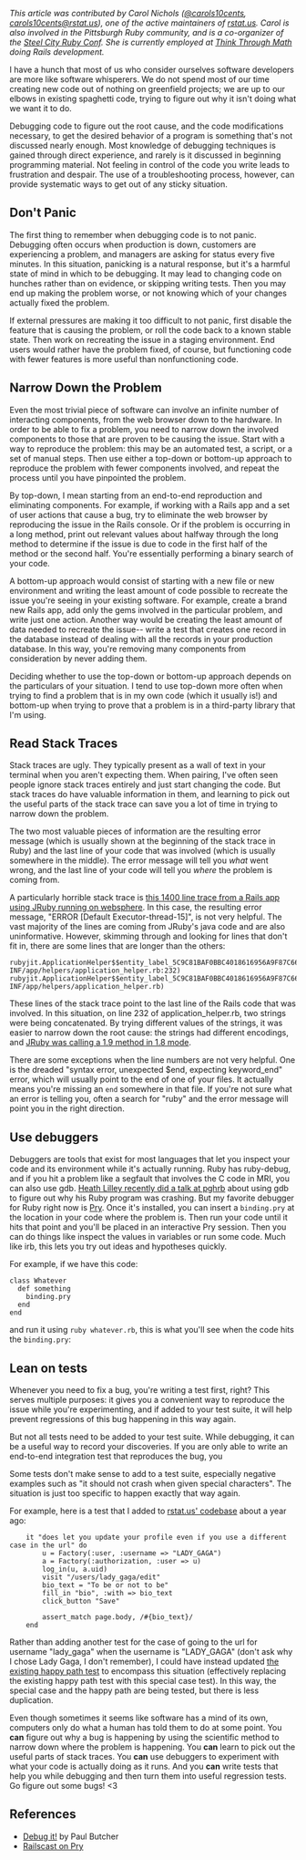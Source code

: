 *This article was contributed by Carol Nichols
([@carols10cents](http://twitter.com/carols10cents),
[carols10cents@rstat.us](https://rstat.us/users/Carols10cents)), one of the
active maintainers of [rstat.us](https://rstat.us). Carol is also involved in
the Pittsburgh Ruby community, and is a co-organizer of the [Steel City Ruby
Conf](http://steelcityrubyconf.org/). She is currently employed at [Think
Through Math](http://www.thinkthroughmath.com/) doing Rails development.*

I have a hunch that most of us who consider ourselves software developers are
more like software whisperers. We do not spend most of our time creating new
code out of nothing on greenfield projects; we are up to our elbows in
existing spaghetti code, trying to figure out why it isn't doing what we want
it to do.

Debugging code to figure out the root cause, and the code modifications
necessary, to get the desired behavior of a program is something that's not
discussed nearly enough. Most knowledge of debugging techniques is gained
through direct experience, and rarely is it discussed in beginning programming
material. Not feeling in control of the code you write leads to frustration
and despair. The use of a troubleshooting process, however, can provide
systematic ways to get out of any sticky situation.

## Don't Panic

The first thing to remember when debugging code is to not panic. Debugging
often occurs when production is down, customers are experiencing a problem, and
managers are asking for status every five minutes. In this situation, panicking
is a natural response, but it's a harmful state of mind in which to be
debugging. It may lead to changing code on hunches rather than on evidence, or
skipping writing tests. Then you may end up making the problem worse, or not
knowing which of your changes actually fixed the problem.

If external pressures are making it too difficult to not panic, first disable
the feature that is causing the problem, or roll the code back to a known
stable state. Then work on recreating the issue in a staging environment. End
users would rather have the problem fixed, of course, but functioning code with
fewer features is more useful than nonfunctioning code.

## Narrow Down the Problem

Even the most trivial piece of software can involve an infinite number of
interacting components, from the web browser down to the hardware. In order to
be able to fix a problem, you need to narrow down the involved components to
those that are proven to be causing the issue. Start with a way to reproduce
the problem: this may be an automated test, a script, or a set of manual steps.
Then use either a top-down or bottom-up approach to reproduce the problem with
fewer components involved, and repeat the process until you have pinpointed the
problem.

By top-down, I mean starting from an end-to-end reproduction and eliminating
components. For example, if working with a Rails app and a set of user actions
that cause a bug, try to eliminate the web browser by reproducing the issue in
the Rails console. Or if the problem is occurring in a long method, print out
relevant values about halfway through the long method to determine if the issue
is due to code in the first half of the method or the second half. You're
essentially performing a binary search of your code.

A bottom-up approach would consist of starting with a new file or new
environment and writing the least amount of code possible to recreate the issue
you're seeing in your existing software. For example, create a brand new Rails
app, add only the gems involved in the particular problem, and write just one
action. Another way would be creating the least amount of data needed to
recreate the issue-- write a test that creates one record in the database
instead of dealing with all the records in your production database. In this
way, you're removing many components from consideration by never adding them.

Deciding whether to use the top-down or bottom-up approach depends on the
particulars of your situation. I tend to use top-down more often when trying to
find a problem that is in my own code (which it usually is!) and bottom-up when
trying to prove that a problem is in a third-party library that I'm using.

## Read Stack Traces

Stack traces are ugly. They typically present as a wall of text in your
terminal when you aren't expecting them. When pairing, I've often seen people
ignore stack traces entirely and just start changing the code. But stack
traces do have valuable information in them, and learning to pick out the
useful parts of the stack trace can save you a lot of time in trying to narrow
down the problem.

The two most valuable pieces of information are the resulting error message
(which is usually shown at the beginning of the stack trace in Ruby) and the
last line of your code that was involved (which is usually somewhere in the
middle). The error message will tell you *what* went wrong, and the last line
of your code will tell you *where* the problem is coming from.

A particularly horrible stack trace is [this 1400 line trace from a Rails app using JRuby running on websphere](https://gist.github.com/carols10cents/4751381/raw/b75bdb41e7fa8ded54d13dc786808b464357effe/gistfile1.txt). In this case, the resulting error
message, "ERROR [Default Executor-thread-15]", is not very helpful. The vast
majority of the lines are coming from JRuby's java code and are also
uninformative. However, skimming through and looking for lines that don't fit
in, there are some lines that are longer than the others:

    rubyjit.ApplicationHelper$$entity_label_5C9C81BAF0BBC4018616956A9F87C663730CB52E.__file__(/opt/local/wlp/usr/servers/staging/apps/abc/WEB-INF/app/helpers/application_helper.rb:232)
    rubyjit.ApplicationHelper$$entity_label_5C9C81BAF0BBC4018616956A9F87C663730CB52E.__file__(/opt/local/wlp/usr/servers/staging/apps/abc/WEB-INF/app/helpers/application_helper.rb)

These lines of the stack trace point to the last line of the Rails code that
was involved. In this situation, on line 232 of application_helper.rb, two
strings were being concatenated. By trying different values of the strings, it
was easier to narrow down the root cause: the strings had different encodings,
and [JRuby was calling a 1.9 method in 1.8 mode](https://github.com/jruby/jruby/issues/366).

<!--
NOTE: I find this interesting because it's an example of something trying to make stack traces more useful, but I'm not sure how relevant it is:

  The Turn test formatting library actually [filters the backtrace it displays](https://github.com/TwP/turn/blob/master/lib/turn/reporter.rb#L88) of the test harness to cut down on the noise a bit.
 -->

There are some exceptions when the line numbers are not very helpful. One is
the dreaded "syntax error, unexpected $end, expecting keyword_end" error, which
will usually point to the end of one of your files. It actually means you're
missing an `end` somewhere in that file. If you're not sure what an error is
telling you, often a search for "ruby" and the error message will point you in
the right direction.


## Use debuggers

Debuggers are tools that exist for most languages that let you inspect your
code and its environment while it's actually running. Ruby has ruby-debug, and
if you hit a problem like a segfault that involves the C code in MRI, you can
also use gdb. [Heath Lilley recently did a talk at
pghrb](http://vimeo.com/54736113) about using gdb to figure out why his Ruby
program was crashing. But my favorite debugger for Ruby right now is
[Pry](http://pryrepl.org/). Once it's installed, you can insert a
`binding.pry` at the location in your code where the problem is. Then run your
code until it hits that point and you'll be placed in an interactive Pry
session. Then you can do things like inspect the values in variables or run
some code. Much like irb, this lets you try out ideas and hypotheses quickly.

For example, if we have this code:

<!-- Need to flesh this out into something realistic -->
    class Whatever
      def something
        binding.pry
      end
    end

and run it using `ruby whatever.rb`, this is what you'll see when the code
hits the `binding.pry`:

## Lean on tests

Whenever you need to fix a bug, you're writing a test first, right? This
serves multiple purposes: it gives you a convenient way to reproduce the issue
while you're experimenting, and if added to your test suite, it will help
prevent regressions of this bug happening in this way again.

But not all tests need to be added to your test suite. While debugging, it can
be a useful way to record your discoveries. If you are only able to write an
end-to-end integration test that reproduces the bug, you

Some tests don't make sense to add to a test suite, especially negative
examples such as "it should not crash when given special characters". The
situation is just too specific to happen exactly that way again.

For example, here is a test that I added to [rstat.us' codebase](https://github.com/hotsh/rstat.us/commit/26444ea95ec8da12d4e74764bf52bdaad18e7776) about a year ago:

		it "does let you update your profile even if you use a different case in the url" do
			u = Factory(:user, :username => "LADY_GAGA")
			a = Factory(:authorization, :user => u)
			log_in(u, a.uid)
			visit "/users/lady_gaga/edit"
			bio_text = "To be or not to be"
			fill_in "bio", :with => bio_text
			click_button "Save"

			assert_match page.body, /#{bio_text}/
		end

Rather than adding another test for the case of going to the url for username
"lady_gaga" when the username is "LADY_GAGA" (don't ask why I chose Lady Gaga,
I don't remember), I could have instead updated [the existing happy path test](https://github.com/hotsh/rstat.us/blob/26444ea95ec8da12d4e74764bf52bdaad18e7776/test/acceptance/profile_test.rb#L45) to encompass this situation
(effectively replacing the existing happy path test with this special case
test). In this way, the special case and the happy path are being tested, but
there is less duplication.

Even though sometimes it seems like software has a mind of its own, computers
only do what a human has told them to do at some point. You **can** figure out
why a bug is happening by using the scientific method to narrow down where the
problem is happening. You **can** learn to pick out the useful parts of stack
traces. You **can** use debuggers to experiment with what your code is
actually doing as it runs. And you **can** write tests that help you while
debugging and then turn them into useful regression tests. Go figure out some
bugs! <3


## References

* [Debug it!](http://pragprog.com/book/pbdp/debug-it) by Paul Butcher
* [Railscast on Pry](http://railscasts.com/episodes/280-pry-with-rails)